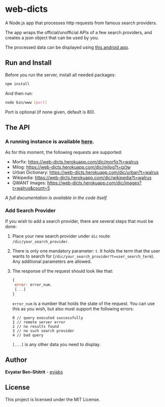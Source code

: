 # web-dicts
A Node.js app that processes http requests from famous search providers.

The app wraps the official/unofficial APIs of a few search providers, and creates a json object that can be used by you. 

The processed data can be displayed using [this android app](https://github.com/eviabs/Dicts).

## Run and Install
Before you run the server, install all needed packages:
```bash
npm install
```
 And then run:
```bash
node bin/www [port]
```
Port is optional (if none given, default is 80).

## The API
### A running instance is available [here](https://web-dicts.herokuapp.com/). 

As for this moment, the following requests are supported:

* Morfix: https://web-dicts.herokuapp.com/dic/morfix?t=walrus
* Milog: https://web-dicts.herokuapp.com/dic/milog?t=שלום
* Urban Dictionary: https://web-dicts.herokuapp.com/dic/urban?t=walrus
* Wikipedia: https://web-dicts.herokuapp.com/dic/wikipedia?t=walrus
* QWANT Images: https://web-dicts.herokuapp.com/dic/images?t=walrus&count=5

*A full documentation is available in the code itself.*

### Add Search Provider
If you wish to add a search provider, there are several steps that must be done:
1. Place your new search provider under `dic` route: `/dic/your_search_provider`.
2. There is only one mandatory parameter: `t`. It holds the term that the user wants to search for (`/dic/your_search_provider?t=user_search_term`). Any additional  parameters are allowed.
3. The response of the request should look like that:
   ```javascript
   {
   	error: error_num,
   	[...]
   }
   ```
   `error_num` is a number that holds the state of the request. You can use this as you wish, but also must support the following errors:
   ``` javascipt
   0 // query executed successfully
   1 // remote server error
   2 // no results found
   3 // no such search provider
   4 // bad query
   ```

   `[...]` is any other data you need to display.

## Author

**Evyatar Ben-Shitrit** - [eviabs](https://github.com/eviabs)

## License

This project is licensed under the MIT License.
